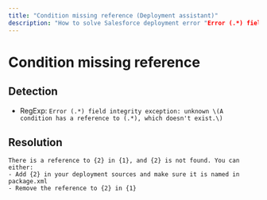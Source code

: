 ```yaml
---
title: "Condition missing reference (Deployment assistant)"
description: "How to solve Salesforce deployment error "Error (.*) field integrity exception: unknown \(A condition has a reference to (.*), which doesn't exist.\)""
---
```

<!-- markdownlint-disable MD013 -->
# Condition missing reference

## Detection

- RegExp: `Error (.*) field integrity exception: unknown \(A condition has a reference to (.*), which doesn't exist.\)`

## Resolution

```shell
There is a reference to {2} in {1}, and {2} is not found. You can either:
- Add {2} in your deployment sources and make sure it is named in package.xml
- Remove the reference to {2} in {1}

```
